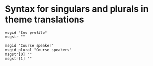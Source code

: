 # Syntax for singulars and plurals in theme translations

```
msgid "See profile"
msgstr ""

msgid "Course speaker"
msgid_plural "Course speakers"
msgstr[0] ""
msgstr[1] ""
```
